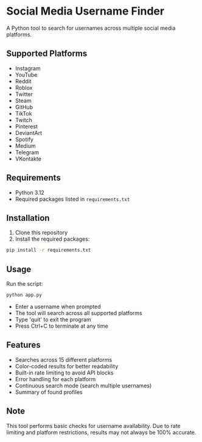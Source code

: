 # Social Media Username Finder

A Python tool to search for usernames across multiple social media platforms.

## Supported Platforms
- Instagram
- YouTube
- Reddit
- Roblox
- Twitter
- Steam
- GitHub
- TikTok
- Twitch
- Pinterest
- DeviantArt
- Spotify
- Medium
- Telegram
- VKontakte

## Requirements
- Python 3.12
- Required packages listed in `requirements.txt`

## Installation
1. Clone this repository
2. Install the required packages:
```bash
pip install -r requirements.txt
```

## Usage
Run the script:
```bash
python app.py
```

- Enter a username when prompted
- The tool will search across all supported platforms
- Type 'quit' to exit the program
- Press Ctrl+C to terminate at any time

## Features
- Searches across 15 different platforms
- Color-coded results for better readability
- Built-in rate limiting to avoid API blocks
- Error handling for each platform
- Continuous search mode (search multiple usernames)
- Summary of found profiles

## Note
This tool performs basic checks for username availability. Due to rate limiting and platform restrictions, results may not always be 100% accurate. 